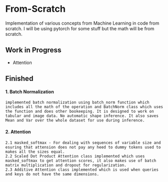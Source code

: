 # From-Scratch
Implementation of various concepts from Machine Learning in code from scratch. I will be using pytorch for some stuff but the math will be from scratch.

## Work in Progress
* Attention 

## Finished
#### 1.  Batch Normalization 
    implemented batch normalization using batch_norm function which includes all the math of the operation and BatchNorm class which uses the function and does other bookeeping. It is designed to work on tabular and image data. No automatic shape inference. It also saves Mean and Var over the whole dataset for use during inference.

#### 2.  Attention
    2.1 masked_softmax - For dealing with sequences of variable size and esuring that attension does not pay any heed to dummy tokens used to makes all the sizes equal. 
    2.2 Scaled Dot Product Attention class implemented which uses masked_softmax to get attention scores, it also makes use of batch matrix multiplication and dropout for regularization.
    2.3 Additive Attention class implemented which is used when queries and keys do not have the same dimensions.
